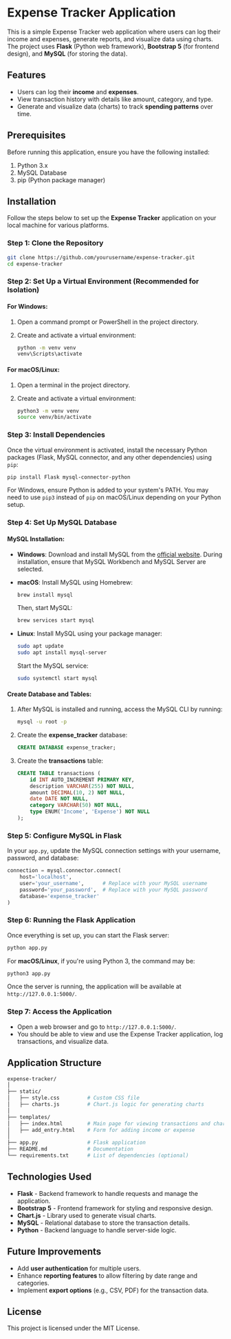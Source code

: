 
# Expense Tracker Application

This is a simple Expense Tracker web application where users can log their income and expenses, generate reports, and visualize data using charts. The project uses **Flask** (Python web framework), **Bootstrap 5** (for frontend design), and **MySQL** (for storing the data).

## Features

- Users can log their **income** and **expenses**.
- View transaction history with details like amount, category, and type.
- Generate and visualize data (charts) to track **spending patterns** over time.

## Prerequisites

Before running this application, ensure you have the following installed:

1. Python 3.x
2. MySQL Database
3. pip (Python package manager)

## Installation

Follow the steps below to set up the **Expense Tracker** application on your local machine for various platforms.

### Step 1: Clone the Repository

```bash
git clone https://github.com/yourusername/expense-tracker.git
cd expense-tracker
```

### Step 2: Set Up a Virtual Environment (Recommended for Isolation)

#### **For Windows:**

1. Open a command prompt or PowerShell in the project directory.
2. Create and activate a virtual environment:

   ```bash
   python -m venv venv
   venv\Scripts\activate
   ```

#### **For macOS/Linux:**

1. Open a terminal in the project directory.
2. Create and activate a virtual environment:

   ```bash
   python3 -m venv venv
   source venv/bin/activate
   ```

### Step 3: Install Dependencies

Once the virtual environment is activated, install the necessary Python packages (Flask, MySQL connector, and any other dependencies) using `pip`:

```bash
pip install Flask mysql-connector-python
```

For Windows, ensure Python is added to your system's PATH. You may need to use `pip3` instead of `pip` on macOS/Linux depending on your Python setup.

### Step 4: Set Up MySQL Database

#### **MySQL Installation**:

- **Windows**: Download and install MySQL from the [official website](https://dev.mysql.com/downloads/installer/). During installation, ensure that MySQL Workbench and MySQL Server are selected.
  
- **macOS**: Install MySQL using Homebrew:

  ```bash
  brew install mysql
  ```

  Then, start MySQL:

  ```bash
  brew services start mysql
  ```

- **Linux**: Install MySQL using your package manager:

  ```bash
  sudo apt update
  sudo apt install mysql-server
  ```

  Start the MySQL service:

  ```bash
  sudo systemctl start mysql
  ```

#### **Create Database and Tables**:

1. After MySQL is installed and running, access the MySQL CLI by running:

   ```bash
   mysql -u root -p
   ```

2. Create the **expense_tracker** database:

   ```sql
   CREATE DATABASE expense_tracker;
   ```

3. Create the **transactions** table:

   ```sql
   CREATE TABLE transactions (
       id INT AUTO_INCREMENT PRIMARY KEY,
       description VARCHAR(255) NOT NULL,
       amount DECIMAL(10, 2) NOT NULL,
       date DATE NOT NULL,
       category VARCHAR(50) NOT NULL,
       type ENUM('Income', 'Expense') NOT NULL
   );
   ```

### Step 5: Configure MySQL in Flask

In your `app.py`, update the MySQL connection settings with your username, password, and database:

```python
connection = mysql.connector.connect(
    host='localhost',
    user='your_username',      # Replace with your MySQL username
    password='your_password',  # Replace with your MySQL password
    database='expense_tracker'
)
```

### Step 6: Running the Flask Application

Once everything is set up, you can start the Flask server:

```bash
python app.py
```

For **macOS/Linux**, if you're using Python 3, the command may be:

```bash
python3 app.py
```

Once the server is running, the application will be available at `http://127.0.0.1:5000/`.

### Step 7: Access the Application

- Open a web browser and go to `http://127.0.0.1:5000/`.
- You should be able to view and use the Expense Tracker application, log transactions, and visualize data.

## Application Structure

```bash
expense-tracker/
│
├── static/
│   ├── style.css         # Custom CSS file
│   ├── charts.js         # Chart.js logic for generating charts
│
├── templates/
│   ├── index.html        # Main page for viewing transactions and charts
│   ├── add_entry.html    # Form for adding income or expense
│
├── app.py                # Flask application
├── README.md             # Documentation
└── requirements.txt      # List of dependencies (optional)
```

## Technologies Used

- **Flask** - Backend framework to handle requests and manage the application.
- **Bootstrap 5** - Frontend framework for styling and responsive design.
- **Chart.js** - Library used to generate visual charts.
- **MySQL** - Relational database to store the transaction details.
- **Python** - Backend language to handle server-side logic.

## Future Improvements

- Add **user authentication** for multiple users.
- Enhance **reporting features** to allow filtering by date range and categories.
- Implement **export options** (e.g., CSV, PDF) for the transaction data.

## License

This project is licensed under the MIT License.
